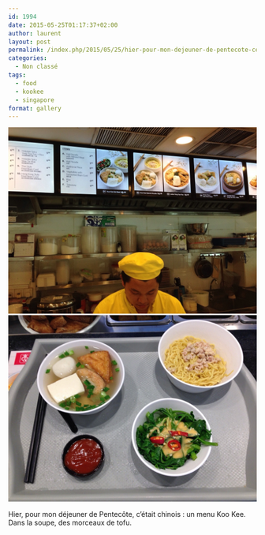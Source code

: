 ```yaml
---
id: 1994
date: 2015-05-25T01:17:37+02:00
author: laurent
layout: post
permalink: /index.php/2015/05/25/hier-pour-mon-dejeuner-de-pentecote-cetait/
categories:
  - Non classé
tags:
  - food
  - kookee
  - singapore
format: gallery
---
```

<img src="/images/2015/05/tumblr_novsxd8VS51uuvt0bo1_1280.jpg" />
<img src="/images/2015/05/tumblr_novsxd8VS51uuvt0bo2_1280.jpg" />

Hier, pour mon déjeuner de Pentecôte, c&rsquo;était chinois : un menu Koo Kee. Dans la soupe, des morceaux de tofu.